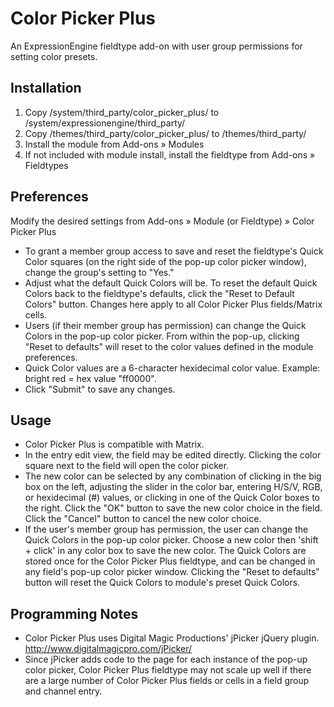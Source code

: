 Color Picker Plus
=================

An ExpressionEngine fieldtype add-on with user group permissions for setting color presets.


Installation
-----

1. Copy /system/third_party/color_picker_plus/ to /system/expressionengine/third_party/
2. Copy /themes/third_party/color_picker_plus/ to /themes/third_party/
3. Install the module from Add-ons » Modules
4. If not included with module install, install the fieldtype from Add-ons » Fieldtypes


Preferences
-----

Modify the desired settings from Add-ons » Module (or Fieldtype) » Color Picker Plus
 * To grant a member group access to save and reset the fieldtype's Quick Color squares (on the right side of the pop-up color picker window), change the group's setting to "Yes."
 * Adjust what the default Quick Colors will be. To reset the default Quick Colors back to the fieldtype's defaults, click the "Reset to Default Colors" button. Changes here apply to all Color Picker Plus fields/Matrix cells.
 * Users (if their member group has permission) can change the Quick Colors in the pop-up color picker. From within the pop-up, clicking "Reset to defaults" will reset to the color values defined in the module preferences.
 * Quick Color values are a 6-character hexidecimal color value. Example: bright red = hex value "ff0000".
 * Click "Submit" to save any changes.


Usage
-----

* Color Picker Plus is compatible with Matrix.
* In the entry edit view, the field may be edited directly. Clicking the color square next to the field will open the color picker.
* The new color can be selected by any combination of clicking in the big box on the left, adjusting the slider in the color bar, entering H/S/V, RGB, or hexidecimal (#) values, or clicking in one of the Quick Color boxes to the right. Click the "OK" button to save the new color choice in the field. Click the "Cancel" button to cancel the new color choice.
* If the user's member group has permission, the user can change the Quick Colors in the pop-up color picker. Choose a new color then 'shift + click' in any color box to save the new color. The Quick Colors are stored once for the Color Picker Plus fieldtype, and can be changed in any field's pop-up color picker window. Clicking the "Reset to defaults" button will reset the Quick Colors to module's preset Quick Colors.


Programming Notes
-----
* Color Picker Plus uses Digital Magic Productions' jPicker jQuery plugin. http://www.digitalmagicpro.com/jPicker/
* Since jPicker adds code to the page for each instance of the pop-up color picker, Color Picker Plus fieldtype may not scale up well if there are a large number of Color Picker Plus fields or cells in a field group and channel entry.
